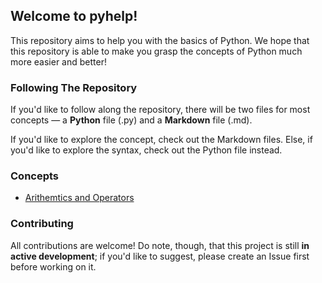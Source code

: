 ## Welcome to **pyhelp**!

This repository aims to help you with the basics of Python. We hope that this repository is able to make you grasp the concepts of Python much more easier and better!

### Following The Repository
If you'd like to follow along the repository, there will be two files for most concepts — a **Python** file (.py) and a **Markdown** file (.md). 

If you'd like to explore the concept, check out the Markdown files. Else, if you'd like to explore the syntax, check out the Python file instead.

### Concepts

- [Arithemtics and Operators](https://github.com/Avicity7/pyhelp/tree/master/operator)

### Contributing
All contributions are welcome! Do note, though, that this project is still **in active development**; if you'd like to suggest, please create an Issue first before working on it.